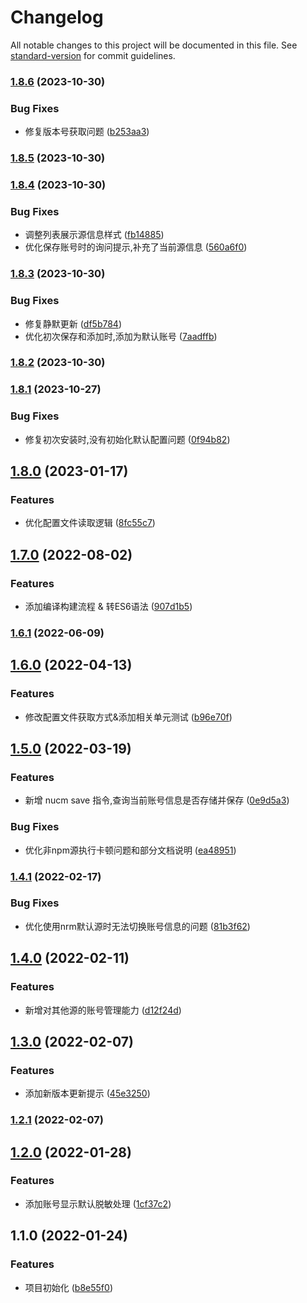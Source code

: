 # Changelog

All notable changes to this project will be documented in this file. See [standard-version](https://github.com/conventional-changelog/standard-version) for commit guidelines.

### [1.8.6](https://github.com/beezen/nucm/compare/v1.8.5...v1.8.6) (2023-10-30)


### Bug Fixes

* 修复版本号获取问题 ([b253aa3](https://github.com/beezen/nucm/commit/b253aa3fa6f526a286b87ab81ed1b65f10e1cae3))

### [1.8.5](https://github.com/beezen/nucm/compare/v1.8.4...v1.8.5) (2023-10-30)

### [1.8.4](https://github.com/beezen/nucm/compare/v1.8.3...v1.8.4) (2023-10-30)


### Bug Fixes

* 调整列表展示源信息样式 ([fb14885](https://github.com/beezen/nucm/commit/fb14885cd7e214e7572f59a95d60522ced33a253))
* 优化保存账号时的询问提示,补充了当前源信息 ([560a6f0](https://github.com/beezen/nucm/commit/560a6f049e359c0c3b20164e6704e15ceaa46a5c))

### [1.8.3](https://github.com/beezen/nucm/compare/v1.8.2...v1.8.3) (2023-10-30)


### Bug Fixes

* 修复静默更新 ([df5b784](https://github.com/beezen/nucm/commit/df5b784d34e320b3a6c1f93934b9a5cc2b0ae5a6))
* 优化初次保存和添加时,添加为默认账号 ([7aadffb](https://github.com/beezen/nucm/commit/7aadffb6d5ab3b00541a45f6231ec96ea26cc59d))

### [1.8.2](https://github.com/beezen/nucm/compare/v1.8.1...v1.8.2) (2023-10-30)

### [1.8.1](https://github.com/beezen/nucm/compare/v1.8.0...v1.8.1) (2023-10-27)


### Bug Fixes

* 修复初次安装时,没有初始化默认配置问题 ([0f94b82](https://github.com/beezen/nucm/commit/0f94b823ac6a3999417cef54f10bcf53a8dfd55a))

## [1.8.0](https://github.com/beezen/nucm/compare/v1.7.0...v1.8.0) (2023-01-17)


### Features

* 优化配置文件读取逻辑 ([8fc55c7](https://github.com/beezen/nucm/commit/8fc55c7352050fc13abca1f19f662dc35d4f0316))

## [1.7.0](https://github.com/beezen/nucm/compare/v1.6.1...v1.7.0) (2022-08-02)


### Features

* 添加编译构建流程 & 转ES6语法 ([907d1b5](https://github.com/beezen/nucm/commit/907d1b5efdd16efe1bcae4501da0302ebc0145d7))

### [1.6.1](https://github.com/beezen/nucm/compare/v1.6.0...v1.6.1) (2022-06-09)

## [1.6.0](https://github.com/beezen/nucm/compare/v1.5.0...v1.6.0) (2022-04-13)


### Features

* 修改配置文件获取方式&添加相关单元测试 ([b96e70f](https://github.com/beezen/nucm/commit/b96e70f10368ed96401237d3b6c249450e47637d))

## [1.5.0](https://github.com/beezen/nucm/compare/v1.4.1...v1.5.0) (2022-03-19)


### Features

* 新增 nucm save 指令,查询当前账号信息是否存储并保存 ([0e9d5a3](https://github.com/beezen/nucm/commit/0e9d5a3caa48524f6b50ee2ee0d14998e960cb2f))


### Bug Fixes

* 优化非npm源执行卡顿问题和部分文档说明 ([ea48951](https://github.com/beezen/nucm/commit/ea4895114324ab4183ad86ed800d1571d8d9638f))

### [1.4.1](https://github.com/beezen/nucm/compare/v1.4.0...v1.4.1) (2022-02-17)


### Bug Fixes

* 优化使用nrm默认源时无法切换账号信息的问题 ([81b3f62](https://github.com/beezen/nucm/commit/81b3f62afba977c313fbb7446769a7d3cfc1c6d1))

## [1.4.0](https://github.com/beezen/nucm/compare/v1.3.0...v1.4.0) (2022-02-11)


### Features

* 新增对其他源的账号管理能力 ([d12f24d](https://github.com/beezen/nucm/commit/d12f24dceacda716b13402cc33cdd7dccbef8ba3))

## [1.3.0](https://github.com/beezen/nucm/compare/v1.2.1...v1.3.0) (2022-02-07)


### Features

* 添加新版本更新提示 ([45e3250](https://github.com/beezen/nucm/commit/45e32507e25dd911ddaaaab08d6dc0c4ce8e235b))

### [1.2.1](https://github.com/beezen/nucm/compare/v1.2.0...v1.2.1) (2022-02-07)

## [1.2.0](https://github.com/beezen/nucm/compare/v1.1.0...v1.2.0) (2022-01-28)


### Features

* 添加账号显示默认脱敏处理 ([1cf37c2](https://github.com/beezen/nucm/commit/1cf37c2e41bab21f73a5b28d08ceb593ba576043))

## 1.1.0 (2022-01-24)


### Features

* 项目初始化 ([b8e55f0](https://github.com/beezen/nucm/commit/b8e55f0b727678b8d7d00db58cd4bfa4db126a8c))
